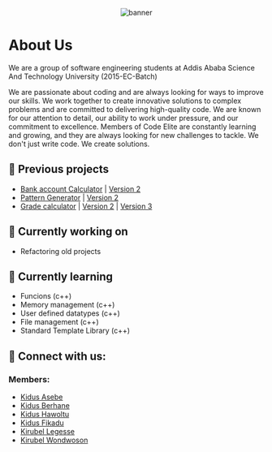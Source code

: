 <p align="center">
<img src="https://github.com/SWEG-2015-EC-Batch/Code-Elite/assets/100912644/031b2d4e-0ac2-407e-a61e-e6b802df0385" alt="banner">
</p>

<h1>
  About Us
</h1>

<p>
  We are a group of software engineering students at Addis Ababa Science And Technology University (2015-EC-Batch)
</p>

<P>
  We are passionate about coding and are always looking for ways to improve our skills. We work together to create innovative solutions to complex problems and are committed to delivering high-quality code. We are known for our attention to detail, our ability to work under pressure, and our commitment to excellence. Members of Code Elite are constantly learning and growing, and they are always looking for new challenges to tackle. We don't just write code. We create solutions.
</P>

## 💼 Previous projects

- <a href="https://github.com/SWEG-2015-EC-Batch/Code-Elite/blob/main/FoP-I/project-work/project_1-part_1.cpp" target="_blank" rel="noreferrer">Bank account Calculator</a>  |  <a href="https://github.com/SWEG-2015-EC-Batch/Code-Elite/blob/main/FoP-II/Code%20Refactoring/Group_Project_1-1j_version2.cpp" target="_blank" rel="noreferrer">Version 2</a>
- <a href="https://github.com/SWEG-2015-EC-Batch/Code-Elite/blob/main/FoP-I/project-work/project_1-part_2.cpp" target="_blank" rel="noreferrer">Pattern Generator</a>  |  <a href="https://github.com/SWEG-2015-EC-Batch/Code-Elite/blob/main/FoP-II/Code%20Refactoring/Group_Project_1-2j_version2.cpp" target="_blank" rel="noreferrer">Version 2</a>
- <a href="https://github.com/SWEG-2015-EC-Batch/Code-Elite/blob/main/FoP-I/project-work/project_2.cpp" target="_blank" rel="noreferrer">Grade calculator</a>  |  <a href="https://github.com/SWEG-2015-EC-Batch/Code-Elite/blob/main/FoP-II/Code%20Refactoring/Group_project_2_version2.cpp" target="_blank" rel="noreferrer">Version 2</a>  |  <a href="https://github.com/SWEG-2015-EC-Batch/Code-Elite/blob/main/FoP-II/Code%20Refactoring/Group_project_2_version3.cpp" target="_blank" rel="noreferrer">Version 3</a>

## 🔭 Currently working on

- Refactoring old projects

## 🌱 Currently learning

- Funcions (c++)
- Memory management (c++)
- User defined datatypes (c++)
- File management (c++)
- Standard Template Library (c++)

## 🤝 Connect with us:

### Members:
- <a href="https://github.com/Kad-19" target="_blank" rel="noreferrer">Kidus Asebe</a>
- <a href="https://github.com/Kidusbk" target="_blank" rel="noreferrer">Kidus Berhane</a>
- <a href="https://github.com/KidusHawoltu" target="_blank" rel="noreferrer">Kidus Hawoltu</a>
- <a href="https://github.com/Kidusfikadu" target="_blank" rel="noreferrer">Kidus Fikadu</a>
- <a href="https://github.com/Proffesorgreen" target="_blank" rel="noreferrer">Kirubel Legesse</a>
- <a href="https://github.com/Kirubel-wondwoson" target="_blank" rel="noreferrer">Kirubel Wondwoson</a>

